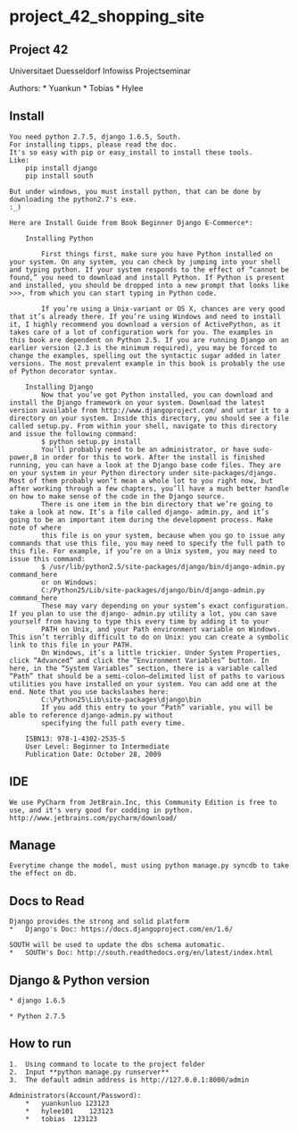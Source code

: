 project_42_shopping_site
========================

Project 42
-----------------------

Universitaet Duesseldorf Infowiss Projectseminar

Authors:
    * Yuankun
    * Tobias
    * Hylee

Install
-----------------------

    You need python 2.7.5, django 1.6.5, South.
    For installing tipps, please read the doc.
    It's so easy with pip or easy_install to install these tools.
    Like:
        pip install django
        pip install south

    But under windows, you must install python, that can be done by downloading the python2.7's exe.
    :_)

    Here are Install Guide from Book Beginner Django E-Commerce*:

        Installing Python

            First things first, make sure you have Python installed on your system. On any system, you can check by jumping into your shell and typing python. If your system responds to the effect of “cannot be found,” you need to download and install Python. If Python is present and installed, you should be dropped into a new prompt that looks like >>>, from which you can start typing in Python code.

            If you’re using a Unix-variant or OS X, chances are very good that it’s already there. If you’re using Windows and need to install it, I highly recommend you download a version of ActivePython, as it takes care of a lot of configuration work for you. The examples in this book are dependent on Python 2.5. If you are running Django on an earlier version (2.3 is the minimum required), you may be forced to change the examples, spelling out the syntactic sugar added in later versions. The most prevalent example in this book is probably the use of Python decorator syntax.

        Installing Django
            Now that you’ve got Python installed, you can download and install the Django framework on your system. Download the latest version available from http://www.djangoproject.com/ and untar it to a directory on your system. Inside this directory, you should see a file called setup.py. From within your shell, navigate to this directory and issue the following command:
            $ python setup.py install
            You’ll probably need to be an administrator, or have sudo-power,8 in order for this to work. After the install is finished running, you can have a look at the Django base code files. They are on your system in your Python directory under site-packages/django. Most of them probably won’t mean a whole lot to you right now, but after working through a few chapters, you’ll have a much better handle on how to make sense of the code in the Django source.
            There is one item in the bin directory that we’re going to take a look at now. It’s a file called django- admin.py, and it’s going to be an important item during the development process. Make note of where
            this file is on your system, because when you go to issue any commands that use this file, you may need to specify the full path to this file. For example, if you’re on a Unix system, you may need to issue this command:
            $ /usr/lib/python2.5/site-packages/django/bin/django-admin.py command_here
            or on Windows:
            C:/Python25/Lib/site-packages/django/bin/django-admin.py command_here
            These may vary depending on your system’s exact configuration. If you plan to use the django- admin.py utility a lot, you can save yourself from having to type this every time by adding it to your
            PATH on Unix, and your Path environment variable on Windows. This isn’t terribly difficult to do on Unix: you can create a symbolic link to this file in your PATH.
            On Windows, it’s a little trickier. Under System Properties, click “Advanced” and click the “Environment Variables” button. In here, in the “System Variables” section, there is a variable called “Path” that should be a semi-colon–delimited list of paths to various utilities you have installed on your system. You can add one at the end. Note that you use backslashes here:
            C:\Python25\Lib\site-packages\django\bin
            If you add this entry to your “Path” variable, you will be able to reference django-admin.py without
            specifying the full path every time.

        ISBN13: 978-1-4302-2535-5
        User Level: Beginner to Intermediate
        Publication Date: October 28, 2009

IDE
-----------------------

    We use PyCharm from JetBrain.Inc, this Community Edition is free to use, and it's very good for codding in python.
    http://www.jetbrains.com/pycharm/download/

Manage
-----------------------

    Everytime change the model, must using python manage.py syncdb to take the effect on db.

Docs to Read
-----------------------

    Django provides the strong and solid platform
    *   Django's Doc: https://docs.djangoproject.com/en/1.6/

    SOUTH will be used to update the dbs schema automatic.
    *   SOUTH's Doc: http://south.readthedocs.org/en/latest/index.html

Django & Python version
-----------------------

    * django 1.6.5

    * Python 2.7.5

How to run
----------------------

    1.  Using command to locate to the project folder
    2.  Input **python manage.py runserver**
    3.  The default admin address is http://127.0.0.1:8000/admin

    Administrators(Account/Password):
        *   yuankunluo 123123
        *   hylee101    123123
        *   tobias  123123


